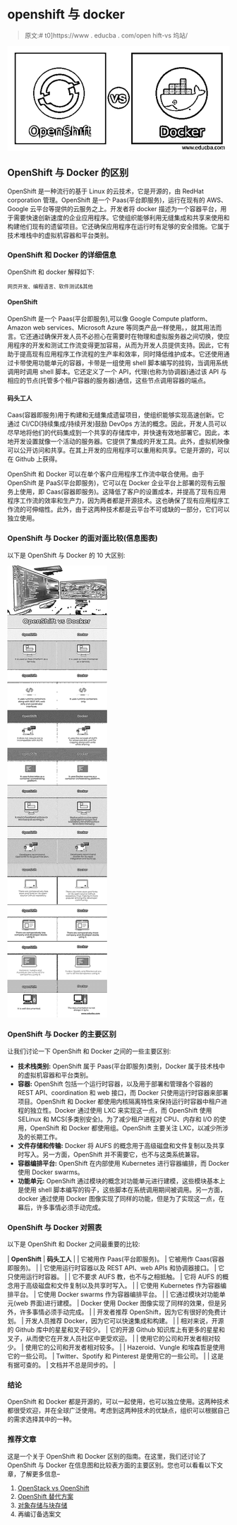 # openshift 与 docker

> 原文:# t0]https://www . educba . com/open hift-vs 坞站/

![OpenShift vs Docker](img/c5588bd1b30e94e74333755e9e9ddab6.png)



## OpenShift 与 Docker 的区别

OpenShift 是一种流行的基于 Linux 的云技术，它是开源的，由 RedHat corporation 管理。OpenShift 是一个 Paas(平台即服务)，运行在现有的 AWS、Google 云平台等提供的云服务之上。开发者将 docker 描述为一个容器平台，用于需要快速创新速度的企业应用程序。它使组织能够利用无缝集成和共享来使用和构建他们现有的遗留项目。它还确保应用程序在运行时有足够的安全措施。它属于技术堆栈中的虚拟机容器和平台类别。

### OpenShift 和 Docker 的详细信息

OpenShift 和 docker 解释如下:

<small>网页开发、编程语言、软件测试&其他</small>

#### OpenShift

OpenShift 是一个 Paas(平台即服务),可以像 Google Compute platform、Amazon web services、Microsoft Azure 等同类产品一样使用。，就其用法而言。它还通过确保开发人员不必担心在需要时在物理和虚拟服务器之间切换，使应用程序的开发和测试工作流变得更加容易，从而为开发人员提供支持。因此，它有助于提高现有应用程序工作流程的生产率和效率，同时降低维护成本。它还使用通过卡带使用功能单元的容器，卡带是一组使用 shell 脚本编写的挂钩，当调用系统调用时调用 shell 脚本。它还定义了一个 API，代理(也称为协调器)通过该 API 与相应的节点(托管多个租户容器的服务器)通信，这些节点调用容器的端点。

#### 码头工人

Caas(容器即服务)用于构建和无缝集成遗留项目，使组织能够实现高速创新。它通过 CI/CD(持续集成/持续开发)鼓励 DevOps 方法的概念。因此，开发人员可以尽早地将他们的代码集成到一个共享的存储库中，并快速有效地部署它。因此，本地开发设置就像一个活动的服务器。它提供了集成的开发工具。此外，虚拟机映像可以公开访问和共享。在其上开发的应用程序可以重用和共享。它是开源的，可以在 Github 上获得。

OpenShift 和 Docker 可以在单个客户应用程序工作流中联合使用。由于 OpenShift 是 PaaS(平台即服务)，它可以在 Docker 企业平台上部署的现有云服务上使用，即 Caas(容器即服务)。这降低了客户的设置成本，并提高了现有应用程序工作流的效率和生产力，因为两者都是开源技术。这也确保了现有应用程序工作流的可伸缩性。此外，由于这两种技术都是云平台不可或缺的一部分，它们可以独立使用。

### OpenShift 与 Docker 的面对面比较(信息图表)

以下是 OpenShift 与 Docker 的 10 大区别:

![OpenShift vs Docker (Infographics)](img/93cde77a1bc91fc18835d76e079a3fae.png)



### OpenShift 与 Docker 的主要区别

让我们讨论一下 OpenShift 和 Docker 之间的一些主要区别:

*   **技术栈类别:** OpenShift 属于 Paas(平台即服务)类别，Docker 属于技术栈中的虚拟机容器和平台类别。
*   **容器:** OpenShift 包括一个运行时容器，以及用于部署和管理各个容器的 REST API、coordination 和 web 接口，而 Docker 只使用运行时容器来部署项目。OpenShift 和 Docker 都使用内核隔离特性来保持运行时容器中租户进程的独立性。Docker 通过使用 LXC 来实现这一点，而 OpenShift 使用 SELinux 和 MCS(多类别安全)。为了减少租户进程对 CPU、内存和 I/O 的使用，OpenShift 和 Docker 都使用组。OpenShift 主要关注 LXC，以减少所涉及的长期工作。
*   **文件存储和传输:** Docker 将 AUFS 的概念用于高级磁盘和文件复制以及共享时写入。另一方面，OpenShift 并不需要它，也不与这类系统兼容。
*   **容器编排平台:** OpenShift 在内部使用 Kubernetes 进行容器编排，而 Docker 使用 Docker swarms。
*   **功能单元:** OpenShift 通过模块的概念对功能单元进行建模，这些模块基本上是使用 shell 脚本编写的钩子，这些脚本在系统调用期间被调用。另一方面，docker 通过使用 Docker 图像实现了同样的功能，但是为了实现这一点，在幕后，许多事情必须手动完成。

### OpenShift 与 Docker 对照表

以下是 OpenShift 和 Docker 之间最重要的比较:

| **OpenShift** | **码头工人** |
| 它被用作 Paas(平台即服务)。 | 它被用作 Caas(容器即服务)。 |
| 它使用运行时容器以及 REST API、web APIs 和协调器接口。 | 它只使用运行时容器。 |
| 它不要求 AUFS 教，也不与之相抵触。 | 它将 AUFS 的概念用于高级磁盘和文件复制以及共享时写入。 |
| 它使用 Kubernetes 作为容器编排平台。 | 它使用 Docker swarms 作为容器编排平台。 |
| 它通过模块对功能单元(web 界面)进行建模。 | Docker 使用 Docker 图像实现了同样的效果，但是另外，许多事情必须手动完成。 |
| 开发者推荐 OpenShift，因为它有很好的免费计划。 | 开发人员推荐 Docker，因为它可以快速集成和构建。 |
| 相对来说，开源的 Github 库中的星星和叉子较少。 | 它的开源 Github 知识库上有更多的星星和叉子，从而使它在开发人员社区中更受欢迎。 |
| 使用它的公司和开发者相对较少。 | 使用它的公司和开发者相对较多。 |
| Hazeroid、Vungle 和埃森哲是使用它的一些公司。 | Twitter、Spotify 和 Pinterest 是使用它的一些公司。 |
| 这是有据可查的。 | 文档并不总是同步的。 |

### 结论

OpenShift 和 Docker 都是开源的，可以一起使用，也可以独立使用。这两种技术都很受欢迎，并在全球广泛使用。考虑到这两种技术的优缺点，组织可以根据自己的需求选择其中的一种。

### 推荐文章

这是一个关于 OpenShift 和 Docker 区别的指南。在这里，我们还讨论了 OpenShift 与 Docker 在信息图和比较表方面的主要区别。您也可以看看以下文章，了解更多信息–

1.  [OpenStack vs OpenShift](https://www.educba.com/openstack-vs-openshift/)
2.  [OpenShift 替代方案](https://www.educba.com/openshift-alternatives/)
3.  [对象存储与块存储](https://www.educba.com/object-storage-vs-block-storage/)
4.  再编订备选案文





